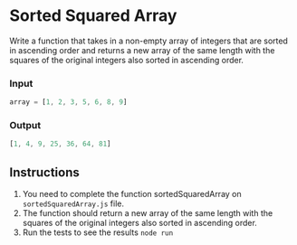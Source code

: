 # Sorted Squared Array
Write a function that takes in a non-empty array of integers that are sorted in ascending order and returns a new array of the same length with the squares of the original integers also sorted in ascending order.

### Input
```js
array = [1, 2, 3, 5, 6, 8, 9]
```

### Output
```js
[1, 4, 9, 25, 36, 64, 81]
```

## Instructions
1. You need to complete the function sortedSquaredArray on `sortedSquaredArray.js` file.
2. The function should return a new array of the same length with the squares of the original integers also sorted in ascending order.
3. Run the tests to see the results `node run`